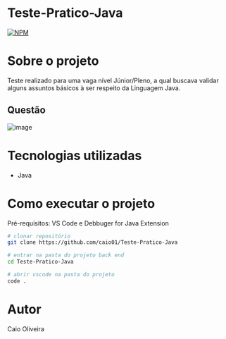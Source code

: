 # Teste-Pratico-Java
[![NPM](https://img.shields.io/npm/l/react)]([https://github.com/devsuperior/sds1-wmazoni/blob/master/LICENSE](https://github.com/caio01/Teste-Pratico-Java/blob/master/LICENCE)) 

# Sobre o projeto

Teste realizado para uma vaga nível Júnior/Pleno, a qual buscava validar alguns assuntos básicos à ser respeito da Linguagem Java.

## Questão
![image](https://user-images.githubusercontent.com/49879702/206234089-cee1f267-4733-4491-a74e-e281ca585c5e.png)

# Tecnologias utilizadas
- Java

# Como executar o projeto

Pré-requisitos: VS Code e Debbuger for Java Extension

```bash
# clonar repositório
git clone https://github.com/caio01/Teste-Pratico-Java

# entrar na pasta do projeto back end
cd Teste-Pratico-Java

# abrir vscode na pasta do projeto
code .
```

# Autor

Caio Oliveira
